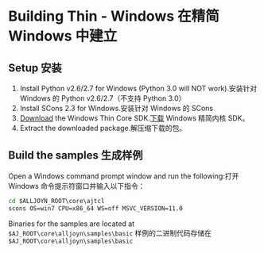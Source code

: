# Building Thin - Windows 在精简 Windows 中建立

## Setup 安装
1. Install Python v2.6/2.7 for Windows (Python 3.0 will NOT work).安装针对 Windows 的 Python v2.6/2.7（不支持 Python 3.0）
2. Install SCons 2.3 for Windows.安装针对 Windows 的 SCons
3. [Download][download] the Windows Thin Core SDK.[下载][download] Windows 精简内核 SDK。
4. Extract the downloaded package.解压缩下载的包。

## Build the samples 生成样例
Open a Windows command prompt window and run the following:打开 Windows 命令提示符窗口并输入以下指令：

```bat
cd $ALLJOYN_ROOT\core\ajtcl
scons OS=win7 CPU=x86_64 WS=off MSVC_VERSION=11.0
```

Binaries for the samples are located at `$AJ_ROOT\core\alljoyn\samples\basic` 样例的二进制代码存储在 `$AJ_ROOT\core\alljoyn\samples\basic`

[download]: https://allseenalliance.org/framework/download
[build-app-thin-library]:  /develop/tutorial/thin-app
